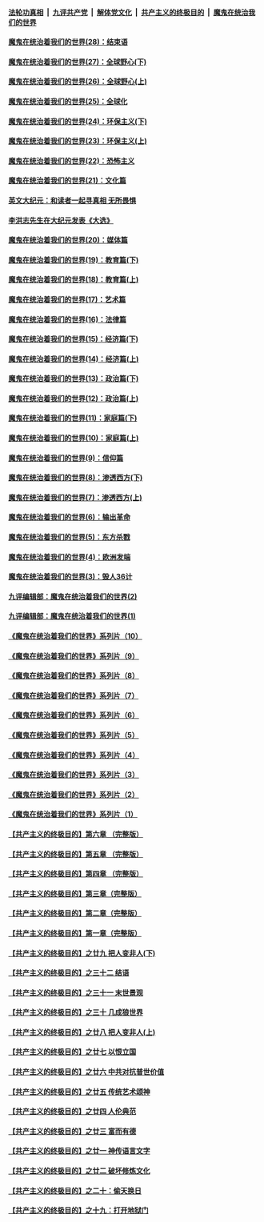

####  [法轮功真相](../../../../basic/blob/master/README.md?t=02180131) &nbsp;|&nbsp; [九评共产党](../../../../9ping.md/blob/master/README.md?t=02180131) &nbsp;|&nbsp; [解体党文化](../../../../jtdwh.md/blob/master/README.md?t=02180131)  &nbsp;|&nbsp; [共产主义的终极目的](../../../../gczydzjmd.md/blob/master/README.md?t=02180131) &nbsp;|&nbsp; [魔鬼在统治我们的世界](../../../../mgztzwmdsj.md/blob/master/README.md?t=02180131) 

#### [魔鬼在统治着我们的世界(28)：结束语](../pages/nsc422/n10936246.md?t=02180131) 

#### [魔鬼在统治着我们的世界(27)：全球野心(下)](../pages/nsc422/n10928319.md?t=02180131) 

#### [魔鬼在统治着我们的世界(26)：全球野心(上)](../pages/nsc422/n10900318.md?t=02180131) 

#### [魔鬼在统治着我们的世界(25)：全球化](../pages/nsc422/n10788205.md?t=02180131) 

#### [魔鬼在统治着我们的世界(24)：环保主义(下)](../pages/nsc422/n10695307.md?t=02180131) 

#### [魔鬼在统治着我们的世界(23)：环保主义(上)](../pages/nsc422/n10688613.md?t=02180131) 

#### [魔鬼在统治着我们的世界(22)：恐怖主义](../pages/nsc422/n10614727.md?t=02180131) 

#### [魔鬼在统治着我们的世界(21)：文化篇](../pages/nsc422/n10597706.md?t=02180131) 

#### [英文大纪元：和读者一起寻真相 无所畏惧](../pages/nsc422/n12542027.md?t=02180131) 

#### [李洪志先生在大纪元发表《大选》](../pages/nsc422/n12534746.md?t=02180131) 

#### [魔鬼在统治着我们的世界(20)：媒体篇](../pages/nsc422/n10586579.md?t=02180131) 

#### [魔鬼在统治着我们的世界(19)：教育篇(下)](../pages/nsc422/n10564808.md?t=02180131) 

#### [魔鬼在统治着我们的世界(18)：教育篇(上)](../pages/nsc422/n10526970.md?t=02180131) 

#### [魔鬼在统治着我们的世界(17)：艺术篇](../pages/nsc422/n10499093.md?t=02180131) 

#### [魔鬼在统治着我们的世界(16)：法律篇](../pages/nsc422/n10485969.md?t=02180131) 

#### [魔鬼在统治着我们的世界(15)：经济篇(下)](../pages/nsc422/n10469975.md?t=02180131) 

#### [魔鬼在统治着我们的世界(14)：经济篇(上)](../pages/nsc422/n10457370.md?t=02180131) 

#### [魔鬼在统治着我们的世界(13)：政治篇(下)](../pages/nsc422/n10448270.md?t=02180131) 

#### [魔鬼在统治着我们的世界(12)：政治篇(上)](../pages/nsc422/n10444576.md?t=02180131) 

#### [魔鬼在统治着我们的世界(11)：家庭篇(下)](../pages/nsc422/n10440961.md?t=02180131) 

#### [魔鬼在统治着我们的世界(10)：家庭篇(上)](../pages/nsc422/n10435448.md?t=02180131) 

#### [魔鬼在统治着我们的世界(9)：信仰篇](../pages/nsc422/n10432159.md?t=02180131) 

#### [魔鬼在统治着我们的世界(8)：渗透西方(下)](../pages/nsc422/n10429603.md?t=02180131) 

#### [魔鬼在统治着我们的世界(7)：渗透西方(上)](../pages/nsc422/n10426013.md?t=02180131) 

#### [魔鬼在统治着我们的世界(6)：输出革命](../pages/nsc422/n10421536.md?t=02180131) 

#### [魔鬼在统治着我们的世界(5)：东方杀戮](../pages/nsc422/n10417707.md?t=02180131) 

#### [魔鬼在统治着我们的世界(4)：欧洲发端](../pages/nsc422/n10414890.md?t=02180131) 

#### [魔鬼在统治着我们的世界(3)：毁人36计](../pages/nsc422/n10411583.md?t=02180131) 

#### [九评编辑部：魔鬼在统治着我们的世界(2)](../pages/nsc422/n10410036.md?t=02180131) 

#### [九评编辑部：魔鬼在统治着我们的世界(1)](../pages/nsc422/n10406825.md?t=02180131) 

#### [《魔鬼在统治着我们的世界》系列片（10）](../pages/nsc422/n12292670.md?t=02180131) 

#### [《魔鬼在统治着我们的世界》系列片（9）](../pages/nsc422/n12290859.md?t=02180131) 

#### [《魔鬼在统治着我们的世界》系列片（8）](../pages/nsc422/n12287445.md?t=02180131) 

#### [《魔鬼在统治着我们的世界》系列片（7）](../pages/nsc422/n12283425.md?t=02180131) 

#### [《魔鬼在统治着我们的世界》系列片（6）](../pages/nsc422/n12282314.md?t=02180131) 

#### [《魔鬼在统治着我们的世界》系列片（5）](../pages/nsc422/n12281419.md?t=02180131) 

#### [《魔鬼在统治着我们的世界》系列片（4）](../pages/nsc422/n12274024.md?t=02180131) 

#### [《魔鬼在统治着我们的世界》系列片（3）](../pages/nsc422/n12271322.md?t=02180131) 

#### [《魔鬼在统治着我们的世界》系列片（2）](../pages/nsc422/n12269049.md?t=02180131) 

#### [《魔鬼在统治着我们的世界》系列片（1）](../pages/nsc422/n12267575.md?t=02180131) 

#### [【共产主义的终极目的】第六章 （完整版）](../pages/nsc422/n11428913.md?t=02180131) 

#### [【共产主义的终极目的】第五章 （完整版）](../pages/nsc422/n11428912.md?t=02180131) 

#### [【共产主义的终极目的】第四章 （完整版）](../pages/nsc422/n11428907.md?t=02180131) 

#### [【共产主义的终极目的】第三章（完整版）](../pages/nsc422/n11428848.md?t=02180131) 

#### [【共产主义的终极目的】第二章（完整版）](../pages/nsc422/n11428831.md?t=02180131) 

#### [【共产主义的终极目的】第一章（完整版）](../pages/nsc422/n11417651.md?t=02180131) 

#### [【共产主义的终极目的】之廿九 把人变非人(下)](../pages/nsc422/n11344140.md?t=02180131) 

#### [【共产主义的终极目的】之三十二 结语](../pages/nsc422/n11360535.md?t=02180131) 

#### [【共产主义的终极目的】之三十一 末世景观](../pages/nsc422/n11351129.md?t=02180131) 

#### [【共产主义的终极目的】之三十 几成狼世界](../pages/nsc422/n11348280.md?t=02180131) 

#### [【共产主义的终极目的】之廿八 把人变非人(上)](../pages/nsc422/n11340492.md?t=02180131) 

#### [【共产主义的终极目的】之廿七 以恨立国](../pages/nsc422/n11336944.md?t=02180131) 

#### [【共产主义的终极目的】之廿六 中共对抗普世价值](../pages/nsc422/n11324785.md?t=02180131) 

#### [【共产主义的终极目的】之廿五 传统艺术颂神](../pages/nsc422/n11296396.md?t=02180131) 

#### [【共产主义的终极目的】之廿四 人伦典范](../pages/nsc422/n11296397.md?t=02180131) 

#### [【共产主义的终极目的】之廿三 富而有德](../pages/nsc422/n11283598.md?t=02180131) 

#### [【共产主义的终极目的】之廿一 神传语言文字](../pages/nsc422/n11263265.md?t=02180131) 

#### [【共产主义的终极目的】之廿二 破坏修炼文化](../pages/nsc422/n11245728.md?t=02180131) 

#### [【共产主义的终极目的】之二十：偷天换日](../pages/nsc422/n11238846.md?t=02180131) 

#### [【共产主义的终极目的】之十九：打开地狱门](../pages/nsc422/n11206376.md?t=02180131) 


